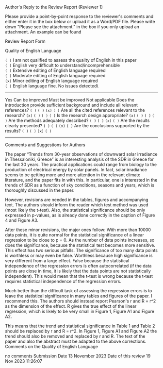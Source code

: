 
Author\'s Reply to the Review Report (Reviewer 1)

Please provide a point-by-point response to the reviewer's comments and
either enter it in the box below or upload it as a Word/PDF file. Please
write down \"Please see the attachment.\" in the box if you only upload
an attachment. An example can be found

Review Report Form

Quality of English Language


` ( ) ` I am not qualified to assess the quality of English in this paper\
` ( ) ` English very difficult to understand/incomprehensible\
` ( ) ` Extensive editing of English language required\
` ( ) ` Moderate editing of English language required\
` (x) ` Minor editing of English language required\
` ( ) ` English language fine. No issues detected\


------------------------------------------------------------------------------------------ ------- ----------------- ------------------ ----------------
Yes     Can be improved   Must be improved   Not applicable
Does the introduction provide sufficient background and include all relevant references?   `( )`   `( )`             `(x)`              `( )`
Are all the cited references relevant to the research?                                     `(x)`   `( )`             `( )`              `( )`
Is the research design appropriate?                                                        `(x)`   `( )`             `( )`              `( )`
Are the methods adequately described?                                                      `( )`   `( )`             `(x)`              `( )`
Are the results clearly presented?                                                         `( )`   `( )`             `(x)`              `( )`
Are the conclusions supported by the results?                                              `( )`   `( )`             `(x)`              `( )`
------------------------------------------------------------------------------------------ ------- ----------------- ------------------ ----------------

Comments and Suggestions for Authors

The paper “Trends from 30-year observations of downward solar
irradiance in Thessaloniki, Greece” is an interesting analysis of the
SDR in Greece for the last 30 years. The practical applications could
range from biology to the production of electrical energy by solar
panels. In fact, solar irradiance seems to be getting more and more
attention in the relevant climate literature, and the paper fits in
with this. In particular, one is interested in the trends of SDR as a
function of sky conditions, seasons and years, which is thoroughly
discussed in the paper.

However, revisions are needed in the tables, figures and accompanying
text. The authors should inform the reader which test method was used
(most likely the t-test). Also, the statistical significance should be
only expressed in p-values, as is already done correctly in the caption
of Figure 4 and Figure A3.

After these minor revisions, the major ones follow: With more than
10000 data points, it is quite normal for the statistical significance
of a linear regression to be close to p = 0. As the number of data
points increases, so does the significance, because the statistical
test becomes more sensitive. This effect has two serious pitfalls. The
significance of too many data points is worthless or may even be false.
Worthless because high significance is very different from a large
effect. False because the statistical independence of the regression
errors is often autocorrelated (if the data points are close in time,
it is likely that the data points are not statistically independent).
This would mean that the t-test is wrong because the t-test requires
statistical independence of the regression errors.

Much better than the difficult task of assessing the regression errors
is to leave the statistical significance in many tables and figures of
the paper. I recommend this. The authors should instead report
Pearson's r and R = r^2 as the dimension of the effect. R gives the
true effect of the linear regression, which is likely to be very small
in Figure 1, Figure A1 and Figure A2.

This means that the trend and statistical significance in Table 1 and
Table 2 should be replaced by r and R = r^2. In Figure 1, Figure A1 and
Figure A2 the trend should also be removed and replaced by r and R. The
text of the paper and also the abstract must be adapted to the above
corrections.
Comments on the Quality of English Language

no comments
Submission Date
13 November 2023
Date of this review
19 Nov 2023 11:26:07
